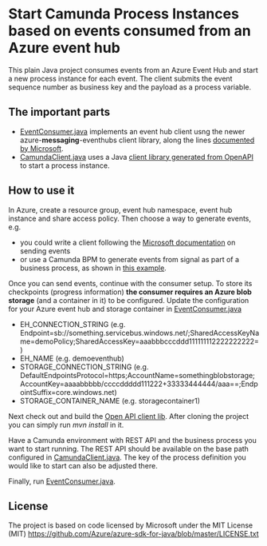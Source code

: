 # Start Camunda Process Instances based on events consumed from an Azure event hub

This plain Java project consumes events from an Azure Event Hub and start a new process instance for each event.
The client submits the event sequence number as business key and the payload as a process variable.

## The important parts
- [EventConsumer.java](src/main/java/org/camunda/azure/eventhub/consumer/EventConsumer.java) implements an event hub client usng the newer azure-**messaging**-eventhubs client library, along the lines [documented by Microsoft](https://docs.microsoft.com/en-us/azure/event-hubs/get-started-java-send-v2).
- [CamundaClient.java](src/main/java/org/camunda/client/CamundaClient.java) uses a Java [client library generated from OpenAPI](../camunda-openapi-client) to start a process instance. 

## How to use it
In Azure, create a resource group, event hub namespace, event hub instance and share access policy.
Then choose a way to generate events, e.g. 
- you could write a client following the [Microsoft documentation](https://docs.microsoft.com/en-us/azure/event-hubs/get-started-java-send-v2) on sending events
- or use a Camunda BPM to generate events from signal as part of a business process, as shown in [this example](../engine-plugin-signal-to-azure-eventhub).

Once you can send events, continue with the consumer setup. To store its checkpoints (progress information) **the consumer requires an Azure blob storage** (and a container in it) to be configured.
Update the configuration for your Azure event hub and storage container in
[EventConsumer.java](src/main/java/org/camunda/azure/eventhub/consumer/EventConsumer.java)   
- EH_CONNECTION_STRING (e.g. Endpoint=sb://something.servicebus.windows.net/;SharedAccessKeyName=demoPolicy;SharedAccessKey=aaabbbcccddd111111112222222222=)
- EH_NAME (e.g. demoeventhub)
- STORAGE_CONNECTION_STRING (e.g. DefaultEndpointsProtocol=https;AccountName=somethingblobstorage;AccountKey=aaaabbbbb/ccccddddd111222+33333444444/aaa==;EndpointSuffix=core.windows.net)
- STORAGE_CONTAINER_NAME (e.g. storagecontainer1) 

Next check out and build the [Open API client lib](../camunda-openapi-client). After cloning the project you can simply run *mvn install* in it.

Have a Camunda environment with REST API and the business process you want to start running. 
The REST API should be available on the base path configured in [CamundaClient.java](src/main/java/org/camunda/client/CamundaClient.java).
The key of the process definition you would like to start can also be adjusted there.  

Finally, run [EventConsumer.java](src/main/java/org/camunda/azure/eventhub/consumer/EventConsumer.java).
    
## License
The project is based on code licensed by Microsoft under the MIT License (MIT)
https://github.com/Azure/azure-sdk-for-java/blob/master/LICENSE.txt

